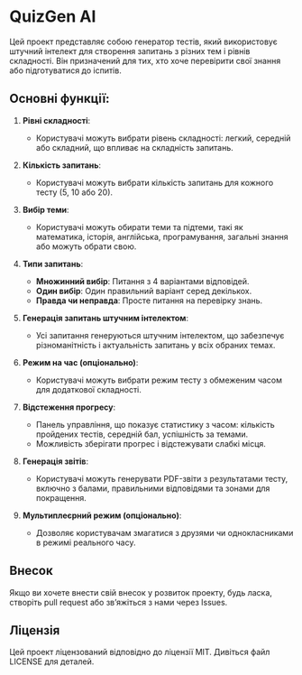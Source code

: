 # QuizGen AI

Цей проект представляє собою генератор тестів, який використовує штучний інтелект для створення запитань з різних тем і рівнів складності. Він призначений для тих, хто хоче перевірити свої знання або підготуватися до іспитів.

## Основні функції:

1. **Рівні складності**:

   - Користувачі можуть вибрати рівень складності: легкий, середній або складний, що впливає на складність запитань.

2. **Кількість запитань**:

   - Користувачі можуть вибрати кількість запитань для кожного тесту (5, 10 або 20).

3. **Вибір теми**:

   - Користувачі можуть обирати теми та підтеми, такі як математика, історія, англійська, програмування, загальні знання або можуть обрати свою.

4. **Типи запитань**:

   - **Множинний вибір**: Питання з 4 варіантами відповідей.
   - **Один вибір**: Один правильний варіант серед декількох.
   - **Правда чи неправда**: Просте питання на перевірку знань.

5. **Генерація запитань штучним інтелектом**:

   - Усі запитання генеруються штучним інтелектом, що забезпечує різноманітність і актуальність запитань у всіх обраних темах.

6. **Режим на час (опціонально)**:

   - Користувачі можуть вибрати режим тесту з обмеженим часом для додаткової складності.

7. **Відстеження прогресу**:

   - Панель управління, що показує статистику з часом: кількість пройдених тестів, середній бал, успішність за темами.
   - Можливість зберігати прогрес і відстежувати слабкі місця.

8. **Генерація звітів**:

   - Користувачі можуть генерувати PDF-звіти з результатами тесту, включно з балами, правильними відповідями та зонами для покращення.

9. **Мультиплеєрний режим (опціонально)**:
   - Дозволяє користувачам змагатися з друзями чи однокласниками в режимі реального часу.

## Внесок

Якщо ви хочете внести свій внесок у розвиток проекту, будь ласка, створіть pull request або зв’яжіться з нами через Issues.

## Ліцензія

Цей проект ліцензований відповідно до ліцензії MIT. Дивіться файл LICENSE для деталей.
